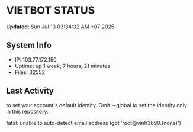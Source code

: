 # VIETBOT STATUS
**Updated**: Sun Jul 13 03:34:32 AM +07 2025

## System Info
- IP: 103.77.172.150
- Uptime: up 1 week, 7 hours, 21 minutes
- Files: 32552

## Last Activity

to set your account's default identity.
Omit --global to set the identity only in this repository.

fatal: unable to auto-detect email address (got 'root@vinh3690.(none)')
